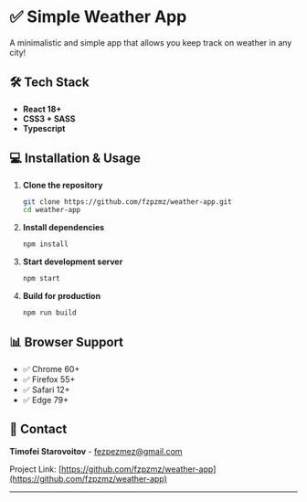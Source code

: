 # ✅ Simple Weather App

A minimalistic and simple app that allows you keep track on weather in any city!

## 🛠️ Tech Stack

- **React 18+** 
- **CSS3 + SASS** 
- **Typescript** 


## 💻 Installation & Usage

1. **Clone the repository**
   ```bash
   git clone https://github.com/fzpzmz/weather-app.git
   cd weather-app
   ```

2. **Install dependencies**
   ```bash
   npm install
   ```

3. **Start development server**
   ```bash
   npm start
   ```

4. **Build for production**
   ```bash
   npm run build
   ```




## 📊 Browser Support

- ✅ Chrome 60+
- ✅ Firefox 55+
- ✅ Safari 12+
- ✅ Edge 79+

## 📧 Contact

**Timofei Starovoitov** - fezpezmez@gmail.com

Project Link: [https://github.com/fzpzmz/weather-app](https://github.com/fzpzmz/weather-app)

---